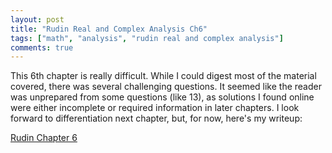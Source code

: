 ```yaml
---
layout: post
title: "Rudin Real and Complex Analysis Ch6"
tags: ["math", "analysis", "rudin real and complex analysis"]
comments: true
---
```


This 6th chapter is really difficult. While I could digest most of the material covered, there was several challenging questions. It seemed like the reader was unprepared from some questions (like 13), as solutions I found online were either incomplete or required information in later chapters. I look forward to differentiation next chapter, but, for now, here's my writeup:

[Rudin Chapter 6](../pdfs/rudin_rc_analysis/Rudin_Ch6.pdf)